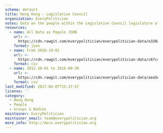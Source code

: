 ```yaml
---
schema: default
title: Hong Kong — Legislative Council
organization: EveryPolitician
notes: Data on the people within the Legislative Council legislature of Hong Kong.
resources:
  - name: All Data as Popolo JSON
    url: >-
      https://cdn.rawgit.com/everypolitician/everypolitician-data/e320a0fea03f5da7d4407235debee458731b9d72/data/Hong_Kong/Legislative_Council/ep-popolo-v1.0.json
    format: json
  - name: From 2016-10-01
    url: >-
      https://cdn.rawgit.com/everypolitician/everypolitician-data/c67c4dd974d8a0b7e612dbc3caed0db5bcdb95b1/data/Hong_Kong/Legislative_Council/term-6.csv
    format: csv
  - name: 2012-10-01 to 2016-09-30
    url: >-
      https://cdn.rawgit.com/everypolitician/everypolitician-data/aea5e11cd92c7ab9f7be934bfdec000e18179666/data/Hong_Kong/Legislative_Council/term-5.csv
    format: csv
last_modified: 2017-04-07T15:37:57
license: ''
category:
  - Hong Kong
  - People
  - Groups & Bodies
maintainer: EveryPolitician
maintainer_email: team@everypolitician.org
more_info: http://docs.everypolitician.org
---
```

